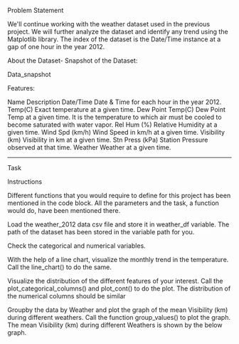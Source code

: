 Problem Statement

We'll continue working with the weather dataset used in the previous project. We will further analyze the dataset and identify any trend using the Matplotlib library. The index of the dataset is the Date/Time instance at a gap of one hour in the year 2012.

About the Dataset- Snapshot of the Dataset:

Data_snapshot

Features:

Name Description Date/Time Date & Time for each hour in the year 2012. Temp(C) Exact temperature at a given time. Dew Point Temp(C) Dew Point Temp at a given time. It is the temperature to which air must be cooled to become saturated with water vapor. Rel Hum (%) Relative Humidity at a given time. Wind Spd (km/h) Wind Speed in km/h at a given time. Visibility (km) Visibility in km at a given time. Stn Press (kPa) Station Pressure observed at that time. Weather Weather at a given time.

-------------------------------------------------------------------------
Task

Instructions

Different functions that you would require to define for this project has been mentioned in the code block. All the parameters and the task, a function would do, have been mentioned there.

Load the weather_2012 data csv file and store it in weather_df variable. The path of the dataset has been stored in the variable path for you.

Check the categorical and numerical variables.

With the help of a line chart, visualize the monthly trend in the temperature. Call the line_chart() to do the same.

Visualize the distribution of the different features of your interest. Call the plot_categorical_columns() and plot_cont() to do the plot. The distribution of the numerical columns should be similar 

Groupby the data by Weather and plot the graph of the mean Visibility (km) during different weathers. Call the function group_values() to plot the graph. The mean Visibility (km) during different Weathers is shown by the below graph.